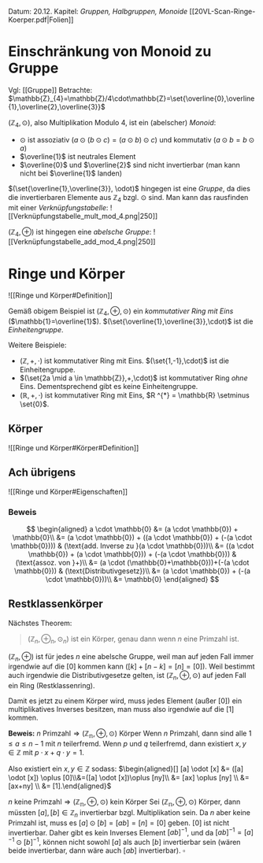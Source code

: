 Datum: 20.12.
Kapitel: *Gruppen, Halbgruppen, Monoide*
[[20VL-Scan-Ringe-Koerper.pdf|Folien]]

# Einschränkung von Monoid zu Gruppe
Vgl: [[Gruppe]]
Betrachte: $\mathbb{Z}_{4}=\mathbb{Z}/4\cdot\mathbb{Z}=\set{\overline{0},\overline{1},\overline{2},\overline{3}}$

$(\mathbb{Z}_{4}, \odot)$, also Multiplikation Modulo 4, ist ein (abelscher) *Monoid*:
- $\odot$ ist assoziativ ($a \odot (b \odot c) = (a \odot b) \odot c$) und kommutativ ($a \odot b = b \odot a$)
- $\overline{1}$ ist neutrales Element
- $\overline{0}$ und $\overline{2}$ sind nicht invertierbar (man kann nicht bei $\overline{1}$ landen)

$(\set{\overline{1},\overline{3}}, \odot)$ hingegen ist eine *Gruppe*, da dies die invertierbaren Elemente aus $\mathbb{Z}_4$ bzgl. $\odot$ sind.
Man kann das rausfinden mit einer *Verknüpfungstabelle*:
![[Verknüpfungstabelle_mult_mod_4.png|250]]

$(\mathbb{Z}_4,\oplus)$ ist hingegen eine *abelsche Gruppe*:
![[Verknüpfungstabelle_add_mod_4.png|250]]

# Ringe und Körper

![[Ringe und Körper#Definition]]

Gemäß obigem Beispiel ist $(\mathbb{Z}_{4},\oplus,\odot)$ ein *kommutativer Ring mit Eins* ($\mathbb{1}=\overline{1}$).
$(\set{\overline{1},\overline{3}},\cdot)$ ist die *Einheitengruppe*.

Weitere Beispiele:
- $(\mathbb{Z},+,\cdot)$ ist kommutativer Ring mit Eins. $(\set{1,-1},\cdot)$ ist die Einheitengruppe.
- $(\set{2a \mid a \in \mathbb{Z}},+,\cdot)$ ist kommutativer Ring *ohne* Eins. Dementsprechend gibt es keine Einheitengruppe.
- $(\mathbb{R},+,\cdot)$ ist kommutativer Ring mit Eins, $R ^{*} = \mathbb{R} \setminus \set{0}$.

## Körper
![[Ringe und Körper#Körper#Definition]]

## Ach übrigens
![[Ringe und Körper#Eigenschaften]]
### Beweis
$$
\begin{aligned}
a \cdot \mathbb{0} &= (a \cdot \mathbb{0}) + \mathbb{0}\\
&= (a \cdot \mathbb{0}) + ((a \cdot \mathbb{0}) + (-(a \cdot \mathbb{0}))) & (\text{add. Inverse zu }(a \cdot \mathbb{0}))\\
&= ((a \cdot \mathbb{0}) + (a \cdot \mathbb{0})) + (-(a \cdot \mathbb{0})) & (\text{assoz. von }+)\\
&= (a \cdot (\mathbb{0}+\mathbb{0}))+(-(a \cdot \mathbb{0})) & (\text{Distributivgesetz})\\
&= (a \cdot \mathbb{0}) + (-(a \cdot \mathbb{0}))\\
&= \mathbb{0}
\end{aligned}
$$
## Restklassenkörper
Nächstes Theorem:
> $(\mathbb{Z}_{n}, \oplus_{n}, \odot_{n})$ ist ein Körper, genau dann wenn $n$ eine Primzahl ist.

$(\mathbb{Z}_{n},\oplus)$ ist für jedes $n$ eine abelsche Gruppe, weil man auf jeden Fall immer irgendwie auf die $[0]$ kommen kann ($[k] + [n-k] = [n] = [0]$). Weil bestimmt auch irgendwie die Distributivgesetze gelten, ist $(\mathbb{Z}_n,\oplus,\odot)$ auf jeden Fall ein Ring (Restklassenring).

Damit es jetzt zu einem Körper wird, muss jedes Element (außer $[0]$) ein multiplikatives Inverses besitzen, man muss also irgendwie auf die $[1]$ kommen.

**Beweis:**
$n \text{ Primzahl} \Rightarrow (\mathbb{Z_n},\oplus,\odot) \text{ Körper}$
Wenn $n$ Primzahl, dann sind alle $1 \leq a \leq n-1$ mit $n$ teilerfremd.
Wenn $p$ und $q$ teilerfremd, dann existiert $x,y \in \mathbb{Z}$ mit $p \cdot x + q \cdot y = 1$.

Also existiert ein $x,y \in \mathbb{Z}$ sodass:
$\begin{aligned}[] [a] \odot [x] &= ([a] \odot [x]) \oplus [0]\\&=([a] \odot [x])\oplus [ny]\\ &= [ax] \oplus [ny] \\ &= [ax+ny] \\ &= [1].\end{aligned}$

$n \text{ keine Primzahl} \Rightarrow (\mathbb{Z_n},\oplus,\odot) \text{ kein Körper}$
Sei $(\mathbb{Z_n},\oplus,\odot)$ Körper, dann müssten $[a],[b] \in \mathbb{Z}_{n}$ invertierbar bzgl. Multiplikation sein.
Da $n$ aber keine Primzahl ist, muss es $[a] \odot [b] = [ab] = [n] = [0]$ geben. $[0]$ ist nicht invertierbar.
Daher gibt es kein Inverses Element $[ab]^{-1}$, und da $[ab]^{-1} = [a]^{-1} \odot [b]^{-1}$, können nicht sowohl $[a]$ als auch $[b]$ invertierbar sein (wären beide invertierbar, dann wäre auch $[ab]$ invertierbar).
$\square$
